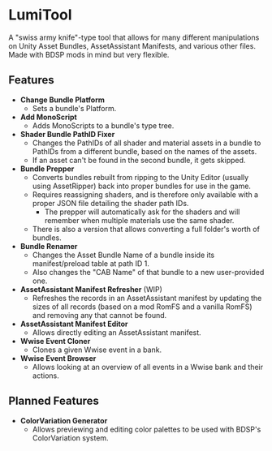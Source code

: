 # LumiTool

A "swiss army knife"-type tool that allows for many different manipulations on Unity Asset Bundles, AssetAssistant Manifests, and various other files. Made with BDSP mods in mind but very flexible.

## Features

- **Change Bundle Platform**
  - Sets a bundle's Platform.
- **Add MonoScript**
  - Adds MonoScripts to a bundle's type tree.
- **Shader Bundle PathID Fixer**
  - Changes the PathIDs of all shader and material assets in a bundle to PathIDs from a different bundle, based on the names of the assets.
  - If an asset can't be found in the second bundle, it gets skipped.
- **Bundle Prepper**
  - Converts bundles rebuilt from ripping to the Unity Editor (usually using AssetRipper) back into proper bundles for use in the game.
  - Requires reassigning shaders, and is therefore only available with a proper JSON file detailing the shader path IDs.
	- The prepper will automatically ask for the shaders and will remember when multiple materials use the same shader.
  - There is also a version that allows converting a full folder's worth of bundles.
- **Bundle Renamer**
  - Changes the Asset Bundle Name of a bundle inside its manifest/preload table at path ID 1.
  - Also changes the "CAB Name" of that bundle to a new user-provided one.
- **AssetAssistant Manifest Refresher** (WIP)
  - Refreshes the records in an AssetAssistant manifest by updating the sizes of all records (based on a mod RomFS and a vanilla RomFS) and removing any that cannot be found.
- **AssetAssistant Manifest Editor**
  - Allows directly editing an AssetAssistant manifest.
- **Wwise Event Cloner**
  - Clones a given Wwise event in a bank.
- **Wwise Event Browser**
  - Allows looking at an overview of all events in a Wwise bank and their actions.

## Planned Features

- **ColorVariation Generator**
  - Allows previewing and editing color palettes to be used with BDSP's ColorVariation system.